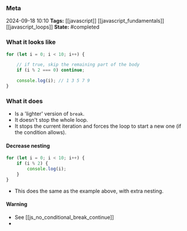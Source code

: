 ### Meta
2024-09-18 10:10
**Tags:** [[javascript]] [[javascript_fundamentals]] [[javascript_loops]]
**State:** #completed  

### What it looks like
```JavaScript title:app.js
for (let i = 0; i < 10; i++) {

	// if true, skip the remaining part of the body
	if (i % 2 === 0) continue;

	console.log(i); // 1 3 5 7 9
}
```

### What it does
- Is a 'lighter' version of `break`.
- It doesn't stop the whole loop.
- It stops the current iteration and forces the loop to start a new one (if the condition allows).

#### Decrease nesting
```JavaScript title:decrease_nesting.js
for (let i = 0; i < 10; i++) {
	if (i % 2) {
		console.log(i);
	}
}
```
- This does the same as the example above, with extra nesting.

#### Warning
- See [[js_no_conditional_break_continue]]
- 